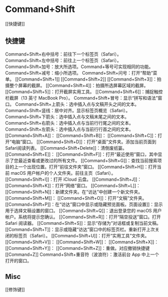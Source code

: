 # Command+Shift

[[快捷键]]

## 快捷键

Command+Shift+右中括号：前往下一个标签页（Safari）。
Command+Shift+左中括号：前往上一个标签页（Safari）。
Command+Shift+加号：放大所选项。Command+等号可实现相同的功能。
Command+Shift+减号：缩小所选项。
Command+Shift+问号：打开“帮助”菜单。
[[Command+Shift+1]]
[[Command+Shift+2]]
[[Command+Shift+3]]：拍摄整个屏幕的截屏。
[[Command+Shift+4]]：拍摄所选屏幕区域的截屏。
[[Command+Shift+5]]：打开截屏实用工具。
[[Command+Shift+6]]：捕捉触控栏截屏（13 英寸 MacBook Pro）。
Command+Shift+冒号：显示“拼写和语法”窗口。
Command+Shift+上箭头：选中插入点与文稿开头之间的文本。
Command+Shift+竖线：居中对齐。显示标签页概览（Safari）。
Command+Shift+下箭头：选中插入点与文稿末尾之间的文本。
Command+Shift+右箭头：选中插入点与当前行行尾之间的文本。
Command+Shift+左箭头：选中插入点与当前行行首之间的文本。
[[Command+Shift+A]]：
[[Command+Shift+B]]：
[[Command+Shift+C]]：打开“电脑”窗口。
[[Command+Shift+D]]：打开“桌面”文件夹。添加当前页面到Safari阅读列表。
[[Command+Shift+Delete]]：清倒废纸篓。
[[Command+Shift+E]]：
[[Command+Shift+F]]：打开“最近使用”窗口，其中显示了您最近查看或更改过的所有文件。
[[Command+Shift+G]]：查找当前搜索项目的上一个出现位置。打开“前往文件夹”窗口。
[[Command+Shift+H]]：打开当前 macOS 用户帐户的个人文件夹。前往主页（Safari）。
[[Command+Shift+I]]：打开 iCloud 云盘。
[[Command+Shift+J]]：
[[Command+Shift+K]]：打开“网络”窗口。
[[Command+Shift+L]]：
[[Command+Shift+N]]：新建文件夹。在“访达”中创建一个新文件夹。
[[Command+Shift+M]]：
[[Command+Shift+O]]：打开“文稿”文件夹。
[[Command+Shift+P]]：在“访达”窗口中显示或隐藏预览面板。页面设置]]：显示用于选择文稿设置的窗口。
[[Command+Shift+Q]]：退出登录您的 macOS 用户帐户。系统将提示您确认。
[[Command+Shift+R]]：打开“隔空投送”窗口。打开 Safari 阅读器。
[[Command+Shift+S]]：显示“存储为”对话框或复制当前文稿。
[[Command+Shift+T]]：显示或隐藏“访达”窗口中的标签页栏。重新打开上次关闭的标签页（Safari）。
[[Command+Shift+U]]：打开“实用工具”文件夹。
[[Command+Shift+V]]：
[[Command+Shift+W]]：
[[Command+Shift+X]]：
[[Command+Shift+Y]]：
[[Command+Shift+Z]]：重做。对应撤销快捷键[[Command+Z]]
Command+Shift+重音符（波浪符）：激活前台 App 中上一个打开的窗口。

## Misc

[[修饰键]]

